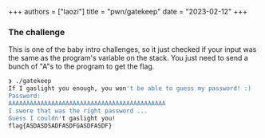 +++
authors = ["laozi"]
title = "pwn/gatekeep"
date = "2023-02-12"
+++

### The challenge

This is one of the baby intro challenges, so it just checked if your input
was the same as the program's variable on the stack. You just need to send
a bunch of "A"s to the program to get the flag.

```bash
❯ ./gatekeep
If I gaslight you enough, you won't be able to guess my password! :)
Password:
AAAAAAAAAAAAAAAAAAAAAAAAAAAAAAAAAAAAAAAAAAAA
I swore that was the right password ...
Guess I couldn't gaslight you!
flag{ASDASDSADFASDFGASDFASDF}
```
